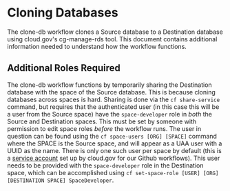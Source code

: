 # Cloning Databases
The clone-db workflow clones a Source database to a Destination database using cloud.gov's cg-manage-rds tool. This document contains additional information needed to understand how the workflow functions.

## Additional Roles Required
The clone-db workflow functions by temporarily sharing the Destination database with the space of the Source database. This is because cloning databases across spaces is hard. Sharing is done via the `cf share-service` command, but requires that the authenticated user (in this case this will be a user from the Source space) have the `space-developer` role in *both* the Source and Destination spaces. This must be set by someone with permission to edit space roles *before* the workflow runs. The user in question can be found using the `cf space-users [ORG] [SPACE]` command where the SPACE is the Source space, and will appear as a UAA user with a UUID as the name. There is only one such user per space by default (this is a [service account](https://cloud.gov/docs/services/cloud-gov-service-account/) set up by cloud.gov for our Github workflows). This user needs to be provided with the `space-developer` role in the Destination space, which can be accomplished using `cf set-space-role [USER] [ORG] [DESTINATION SPACE] SpaceDeveloper`.
